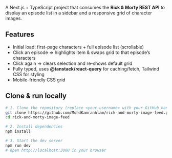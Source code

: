 A Next.js + TypeScript project that consumes the **Rick & Morty REST API** to
display an episode list in a sidebar and a responsive grid of character images.

## Features
- Initial load: first-page characters + full episode list (scrollable)
- Click an episode ⇒ highlights item & swaps grid to that episode’s characters
- Click again ⇒ clears selection and re-shows default grid
- Fully typed, uses **@tanstack/react-query** for caching/fetch, Tailwind CSS for styling
- Mobile-friendly CSS grid

## Clone & run locally
```bash
# 1. Clone the repository (replace <your-username> with your GitHub handle or fork URL)
git clone https://github.com/MohdKamranAlam/rick-and-morty-image-feed.git
cd rick-and-morty-image-feed

# 2. Install dependencies
npm install   

# 3. Start the dev server
npm run dev
# open http://localhost:3000 in your browser